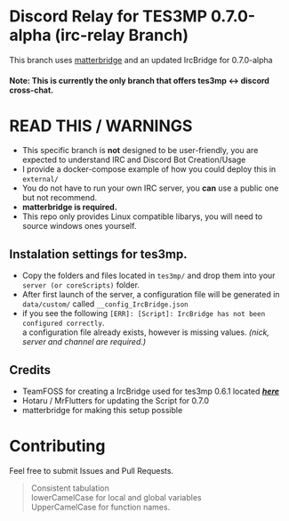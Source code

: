 
# Discord Relay for TES3MP 0.7.0-alpha (irc-relay Branch)
 This branch uses [matterbridge](https://www.github.com/42wim/matterbridge) and an updated IrcBridge for 0.7.0-alpha

#### Note: This is currently the only branch that offers tes3mp <-> discord cross-chat.

# READ THIS / WARNINGS

 - This specific branch is **not** designed to be user-friendly, you are expected to understand IRC and Discord Bot Creation/Usage <br>
 - I provide a docker-compose example of how you could deploy this in `external/`
 - You do not have to run your own IRC server, you **can** use a public one but not recommend. 
 - **matterbridge is required.**
 - This repo only provides Linux compatible libarys, you will need to source windows ones yourself.

## Instalation settings for tes3mp.

- Copy the folders and files located in `tes3mp/` and drop them into your `server (or coreScripts)` folder.
- After first launch of the server, a configuration file will be generated in `data/custom/` called `__config_IrcBridge.json`
- if you see the following `[ERR]: [Script]: IrcBridge has not been configured correctly`.<br> a configuration file already exists, however is missing values.
*(nick, server and channel are required.)*

## Credits
- TeamFOSS for creating a IrcBridge used for tes3mp 0.6.1 located [***here***](https://github.com/TES3MP-TeamFOSS/Scripts/tree/master/0.6.1/scripts/IrcBridge)
- Hotaru / MrFlutters for updating the Script for 0.7.0
- matterbridge for making this setup possible

 # Contributing

Feel free to submit Issues and Pull Requests. 

>Consistent tabulation  
>lowerCamelCase for local and global variables  
>UpperCamelCase for function names.
